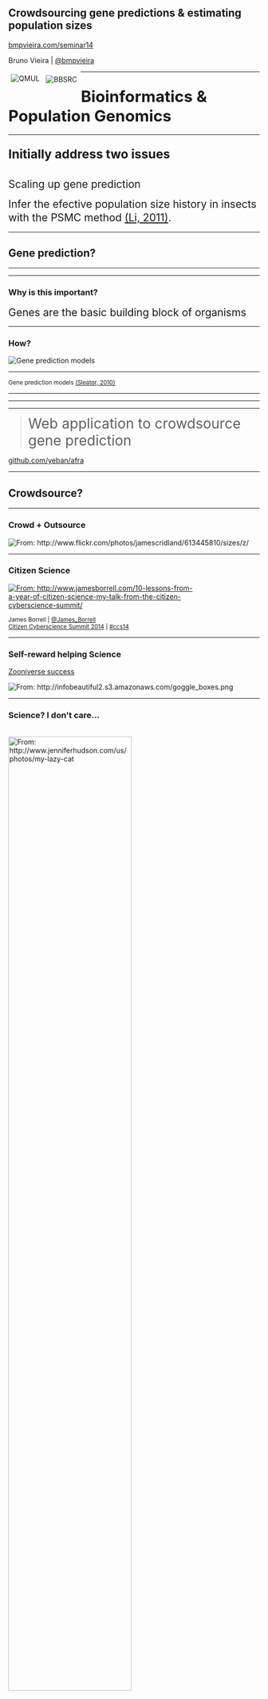 ## Crowdsourcing gene predictions & estimating population sizes

<a href="//bmpvieira.com/seminar14" target="_blank">bmpvieira.com/seminar14</a>


Bruno Vieira | <i class="fa fa-twitter"></i> <a href="//twitter.com/bmpvieira" target="_blank">@bmpvieira</a>

<img src="img/Queen_Mary,_University_of_London_logo.svg" alt="QMUL" style="float: left; padding: 1%; max-width: 26%; vertical-align: text-bottom;" />
<img src="img/new-bbsrc-colour-cmyk.svg" alt="BBSRC" style="float: left; padding: 1.5%; max-width: 25%; vertical-align: text-bottom;" />

---
## <span style="font-size: 1.5em;">Bioinformatics & Population Genomics</span>

---

### <span style="font-size: 1.5em;">Initially address two issues</span>

<br>
<span class="fragment" style="font-size: 1.5em;">Scaling up gene prediction</span>

<br>

<span class="fragment" style="font-size: 1.5em; line-height: 1.3em;">Infer the efective population size history in insects with the PSMC method <a href="//dx.doi.org/10.1038/nature10231" target="_blank">(Li, 2011)</a>.</span>


---

## Gene prediction?

---

<section data-background="img/dalliance.png"></section>

---

### Why is this important?

<span class="fragment" style="font-size: 1.5em; line-height: 1.3em;">Genes are the basic building block of organisms</span>

---

### How?

<img class="stretch" style="max-width: 75%;" src="img/gene-prediction-models.png" alt="Gene prediction models" />
<hr>
<small>
Gene prediction models
 <a href="//dx.doi.org/10.1016/j.gene.2010.04.008" target="_blank">(Sleator, 2010)</a>
</small>

---

<section data-background="img/MAKER.jpg"></section>

---

<section data-background="img/ngs.png"></section>

---

> <span style="font-size: 2em; line-height: 1.2em;">Web application to crowdsource gene prediction </span>

<i class="fa fa-github-alt"></i> <a href="//github.com/yeban/afra" target="_blank">github.com/yeban/afra</a>

---

## Crowdsource?

---

### Crowd + Outsource

<!-- <img src="img/crowd.jpg" alt="From: http://www.flickr.com/photos/jamescridland/613445810/sizes/z/" style="max-width: 90%;" /> -->


<section data-background="img/crowd-original-background.jpg">
  <img class="stretch" src="img/crowd.jpg" alt="From: http://www.flickr.com/photos/jamescridland/613445810/sizes/z/" style="max-width: 100%;" />
</section>

---

### Citizen Science

<!-- <img src="img/citizen_science-background.jpg" alt="From: http://www.jamesborrell.com/10-lessons-from-a-year-of-citizen-science-my-talk-from-the-citizen-cyberscience-summit" style="max-width: 90%;" /> -->

<section data-background="img/citizen_science-background.jpg">
  <a href="//jamesborrell.com/10-lessons-from-a-year-of-citizen-science-my-talk-from-the-citizen-cyberscience-summit/" target="_blank">
  <img src="img/citizen_science.jpg" alt="From: http://www.jamesborrell.com/10-lessons-from-a-year-of-citizen-science-my-talk-from-the-citizen-cyberscience-summit/" style="max-width: 75%;" />
  </a>
  <p>
    <small>
      James Borrell | <i class="fa fa-twitter"></i> <a href="//twitter.com/James_Borrell" target="_blank">@James_Borrell</a>
      <br>
      <a href="//jamesborrell.com/10-lessons-from-a-year-of-citizen-science-my-talk-from-the-citizen-cyberscience-summit/" target="_blank">Citizen Cyberscience Summit 2014</a> | <i class="fa fa-twitter"></i> <a href="//twitter.com/#ccs14" target="_blank" >#ccs14</a>
    </small>
  </p>
</section>


---

### Self-reward helping Science

<a href="//zooniverse.org" target="_blank">Zooniverse success</a>

<img src="img/zooniverse.png" alt="From: http://infobeautiful2.s3.amazonaws.com/goggle_boxes.png" style="max-width: 90%;" />

---

### Science? I don't care...

<br>
<img class="stretch" src="img/lazy_cat.jpg" alt="From: http://www.jenniferhudson.com/us/photos/my-lazy-cat" style="width: 70%;" />

---


### Cognitive surplus

<img src="img/goggle_boxes.png" alt="From: http://infobeautiful2.s3.amazonaws.com/goggle_boxes.png" style="width: 65%;" />

<small>
<a href="http://www.informationisbeautiful.net/2010/cognitive-surplus-visualized" target="_blank">Shirky, 2010</a>
</small>

---

## Gamification

---

### Gamification

> <span style="font-size: 1.7em; line-height: 1.1em;"> A way to engage users into solving a problem by adding game mechanics to it</span>

---

### Useless game - Flappy bird

50 milion downloads

<img src="img/flappy.png" alt="Flappy bird screenshot" style="max-width: 60%;" />

<small>
<i class="fa fa-link"></i> <a href="//flappybird.io" target="_blank">flappybird.io</a>
</small>

---

### Useful - Genes In Space

<img src="img/cancerresearchuk-merge.png" alt="Cancer Research UK screenshot" style="width: 100%;" />
<small>
<i class="fa fa-link"></i> <a href="//cancerresearchuk.org/support-us/play-to-cure-genes-in-space" target="_blank">cancerresearchuk.org</a>
</small>

---

<section data-background="img/afra-demo-tutorial.png"></section>

---

<section data-background="img/afra-demo-editing.mov.gif"></section>

---

<section data-background="img/afra-demo-tutorial-highlight.png"></section>

---

## Previous work

---

### Scale up and Gamify another Open Source project

<i class="fa fa-github-alt"></i> <a href="//github.com/gmod/apollo" target="_blank">gmod/apollo</a>
→
<i class="fa fa-github-alt"></i> <a href="//github.com/yeban/afra" target="_blank">yeban/afra</a>

<br>

![Anurag Priyam](img/anurag.jpeg) Anurag Priyam | <i class="fa fa-twitter"></i> <a href="//twitter.com/yeban" target="_blank">@yeban</a>

---

## Current work

---


### Scale up
<p style="clear: left;">
Move most of the logic to the browser
</p>

<img src="img/stack_gmod.png" alt="BBSRC" style="float: left; padding: 1%; max-width: 45%; vertical-align: text-bottom;" />
<img src="img/stack_afra.png" alt="BBSRC" style="float: left; padding: 1%; max-width: 46%; vertical-align: text-bottom;" />

---

### Scale up
Biology logic on the browser

![bionode](img/bionode.png)

<i class="fa fa-github-alt"></i> <a href="//github.com/bionode/bionode" target="_blank">github.com/bionode/bionode</a>

---

### Gamification

Dashboad mockup

<img style="max-width: 80%;" src="img/2013-11-12_afra_dashboard_mockup.png" alt="Dashboard mockup" />

---


### Machine Learning

Use data generated by users to improve gene prediction models

<section data-background="img/machine-learning-background.png">
  <a href="//speakerdeck.com/ttfnrob/zooniverse-citizen-cyberscience-summit-2014?slide=36" target="_blank">
  <img src="img/machine-learning.png" alt="From: https://speakerdeck.com/ttfnrob/zooniverse-citizen-cyberscience-summit-2014" style="max-width: 65%;" />
  </a>
  <p>
    <small>
      Robert Simpson | <i class="fa fa-twitter"></i> <a href="//twitter.com/orbitingfrog" target="_blank">@orbitingfrog</a>
      <br>
      <a href="//speakerdeck.com/ttfnrob/zooniverse-citizen-cyberscience-summit-2014" target="_blank">Citizen Cyberscience Summit 2014</a> | <i class="fa fa-twitter"></i> <a href="//twitter.com/#ccs14" target="_blank">#ccs14</a>
    </small>
  </p>
</section>


---

## PSMC

---

### Effective population size?

<!-- > "the number of breeding individuals in an idealised population that would show the same amount of dispersion of allele frequencies under random genetic drift or the same amount of inbreeding as the population under consideration" Wright, 1931 -->

> <span style="font-size: 1.4em; line-height: 1.1em;"> Theoretical number of individuals that contribute gametes to the next generation</span>


---

### Why is this important?

<br>
<span class="fragment" style="font-size: 1.5em;">Measure of genetic diversity</span>

<br>

<span class="fragment" style="font-size: 1.5em; line-height: 1.3em;">Affects selection efficiency</span>

---

### Used
<div style="display: block;">
<img style="max-width: 20%; float: left; padding-right: 2%;" src="img/polar-bear.jpg" alt="http://en.wikipedia.org/wiki/File:Polar_Bear_-_Alaska.jpg" />

<p>Effect of historical climate changes <span style="font-size:.5em;"><a href="//dx.doi.org/10.1073/pnas.1210506109" target="_blank">(Miller, 2012)</a></span></small></p>
</div>

<div style="display: block; clear: left; padding-top: 2%;">
<img style="max-width: 20%; float: left; padding-right: 2%;" src="img/panda.jpg" alt="http://en.wikipedia.org/wiki/File:Grosser_Panda.JPG" />

<p>Measure the impact of anthropogenic activity <span style="font-size:.5em;"><a href="//dx.doi.org/10.1038/ng.2494" target="_blank">(Zhao, 2013)</a></span></small></p>
</div>

<div style="display: block; clear: left; padding-top: 2%;">
<img style="max-width: 20%; float: left; padding-right: 2%;" src="img/wolf2.jpg" alt="http://upload.wikimedia.org/wikipedia/commons/9/9d/Grauwolf_P1130275.jpg" />

<p>Discover unexpected population bottlenecks <span style="font-size:.5em;"><a href="//dx.doi.org/10.1371/journal.pgen.1004016" target="_blank">(Freedman, 2014)</a></span></small></p>
</div>

<div style="display: block; clear: left; padding-top: 2%;">
<img style="max-width: 20%; float: left; padding-right: 2%;" src="img/human2.jpg" alt="http://en.wikipedia.org/wiki/File:Uomo_Vitruviano.jpg" />

<p>Detect the time of divergence between populations <span style="font-size:.5em;"><a href="//dx.doi.org/10.1038/nature10231" target="_blank">(Li, 2011)</a></span></small></p>
</div>

---

### How to measure?

<br>
<span class="fragment" style="font-size: 1.5em;">Previously hard to do</span>

<ul>
<li class="fragment">Highly stochastic nature of inbreeding and genetic drift</li>
<li class="fragment">Other confounding factors</li>
<li class="fragment">Needs a lot of specific data</li>
</ul>

<br>

<span class="fragment" style="font-size: 1.5em; line-height: 1.3em;">Now from a diploid genome</span>

---

### PSMC

<img class="stretch" style="max-width: 100%;" src="img/psmc.png" alt="WebApollo" />

<a href="//dx.doi.org/10.1038/nature10231" target="_blank">Li, 2011</a>

---

## Hasn't been used in insects a lot...<span class="fragment" data-fragment-index="0"> until now!</span>
<img class="fragment" data-fragment-index="0" src="img/ant.jpg" alt="From: http://commons.wikimedia.org/wiki/File:Ant_head_closeup.jpg" style="max-width: 50%" />

---
### Use PSMC to answer some evolutionary questions

---

## Is the effective population size in solitary insects > social?

---

### Experimental design
Run PSMC across a wide range of social insects and their solitary relatives

<img src="img/WeaverAntDefense.JPG" alt="From: http://upload.wikimedia.org/wikipedia/commons/8/85/WeaverAntDefense.JPG" style="max-width: 25%" />
<img src="img/Honeybee_landing_on_milkthistle02.jpg" alt="From: http://upload.wikimedia.org/wikipedia/commons/e/e0/Honeybee_landing_on_milkthistle02.jpg" style="max-width: 23%" />

<img src="img/Coptotermes_formosanus_shiraki_USGov_k8204-7.jpg" alt="From: http://upload.wikimedia.org/wikipedia/commons/d/d3/Coptotermes_formosanus_shiraki_USGov_k8204-7.jpg" style="max-width: 16%" />
<img src="img/Bush_Cockroach.jpg" alt="From: http://upload.wikimedia.org/wikipedia/commons/c/ca/Bush_Cockroach.jpg" style="max-width: 32%" />

---

## Current work

---

### Reproducing published results to master PSMC

<img src="img/human.jpg" alt="https://upload.wikimedia.org/wikipedia/commons/1/11/Uomo_Vitruviano.jpg" style="max-width: 25%" /><img src="img/wolf.jpg" alt="https://upload.wikimedia.org/wikipedia/commons/f/ff/Wolf%2C_voor_de_natuur%2C_Saxifraga_-_Jan_Nijendijk.5097.jpg" style="max-width: 39%" />

* <a href="//dx.doi.org/10.1038/nature10231" target="_blank">Li, 2011</a>
* <a href="//dx.doi.org/10.1371/journal.pgen.1004016" target="_blank">Freedman, 2014</a>


---

### Thank you!

<img style="max-width: 15%;" src="img/bmpvieira.png" alt"Bruno Vieira"/>
Bruno Vieira | <i class="fa fa-twitter"></i> <a href="//twitter.com/bmpvieira" target="_blank">@bmpvieira</a>

<img style="max-width: 15%;" src="img/anurag.jpeg" alt"Anurag Priyam" />
Anurag Priyam | <i class="fa fa-twitter"></i> <a href="//twitter.com/yeban" target="_blank">@yeban</a>

<img style="max-width: 15%;" src="img/yannick.jpg" alt"Yannick Wurm" />
Yannick Wurm | <i class="fa fa-twitter"></i> <a href="//twitter.com/yannick__" target="_blank">@yannick__</a>

<a href="//bmpvieira.com/seminar14" target="_blank">bmpvieira.com/seminar14</a>

<small>
© 2014 <a href="//bmpvieira.com" target="_blanl">Bruno Vieira</a> <a href="//creativecommons.org/licenses/by/4.0/deed.en_US" target="_blank">CC-BY 4.0</a>
</small>

---

<div style="text-align: left; line-height:2em;">

<span style="font-size: 1.2em;">Crowdsource gene prediction</span>
<ul style="text-align: left; line-height:1.5em;">
<li> Address data "deluge" in gene prediction</li>
<li> Scale up by moving logics to browser</li>
<li> Gamify to tap into Cognitive Surplus</li>
</ul>

<span style="font-size: 1.2em;">Effective pop. size history in insects</span>
<ul style="text-align: left; line-height:1.5em;">
<li> Deploy the PSMC on the servers</li>
<li> Master PSMC by reproducing results</li>
<li> Effective pop. size solitary insects > social?</li>
</ul>


</div>

